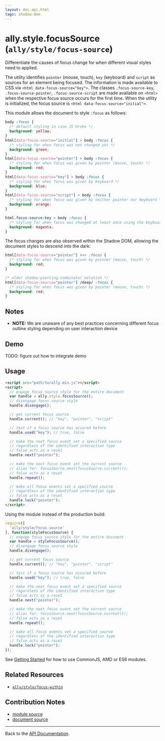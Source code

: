 ```yaml
---
layout: doc-api.html
tags: shadow-dom
---
```


# ally.style.focusSource (`ally/style/focus-source`)

Differentiate the causes of focus change for when different visual styles need to applied.

The utility identifies `pointer` (mouse, touch), `key` (keyboard) and `script` as sources for an element being focused. The information is made available to CSS via `<html data-focus-source="key">`. The classes `.focus-source-key`, `.focus-source-pointer`, `.focus-source-script` are made available on `<html>` when the respective focus source occurs for the first time. When the utility is initialized, the focus source is `<html data-focus-source="initial">`.

This module allows the document to style `:focus` as follows:

```css
body :focus {
  /* default styling in case JS broke */
  background: yellow;
}
html[data-focus-source="initial"] > body :focus {
  /* styling for when focus was not changed yet */
  background: green;
}
html[data-focus-source="pointer"] > body :focus {
  /* styling for when focus was given by pointer (mouse, touch) */
  background: red;
}
html[data-focus-source="key"] > body :focus {
  /* styling for when focus was given by keyboard */
  background: blue;
}
html[data-focus-source="script"] > body :focus {
  /* styling for when focus was given by neither pointer nor keyboard */
  background: orange;
}

html.focus-source-key > body :focus {
  /* styling for when focus was changed at least once using the keyboard */
  background: magenta;
}
```

The focus changes are also observed within the Shadow DOM, allowing the document styles to descend into the dark:

```css
html[data-focus-source="pointer"] >>> :focus {
  /* styling for when focus was given by pointer (mouse, touch) */
  background: red;
}

/* older shadow-piercing-combinator notation */
html[data-focus-source="pointer"] /deep/ :focus {
  /* styling for when focus was given by pointer (mouse, touch) */
  background: red;
}
```

## Notes

* **NOTE:** We are unaware of any best practices concerning different focus outline styling depending on user interaction device


## Demo

TODO: figure out how to integrate demo


## Usage

```html
<script src="path/to/ally.min.js"></script>
<script>
  // engage focus source style for the entire document
  var handle = ally.style.focusSource();
  // disengage focus source style
  handle.disengage();

  // get current focus source
  handle.current(); // "key", "pointer", "script"

  // test if a focus source has occured before
  handle.used("key"); // true, false

  // make the next focus event set a specified source
  // regardless of the identified interaction type
  // false acts as a reset
  handle.next("pointer");

  // make the next focus event set the current source
  // alias for: focusSource.next(focusSource.current());
  // false acts as a reset
  handle.repeat();

  // make all focus events set a specified source
  // regardless of the identified interaction type
  // false acts as a reset
  handle.lock("pointer");
</script>
```

Using the module instead of the production build:

```js
require([
  'ally/style/focus-source'
], function(styleFocusSource) {
  // engage focus source style for the entire document
  var handle = styleFocusSource();
  // disengage focus source style
  handle.disengage();

  // get current focus source
  handle.current(); // "key", "pointer", "script"

  // test if a focus source has occured before
  handle.used("key"); // true, false

  // make the next focus event set a specified source
  // regardless of the identified interaction type
  // false acts as a reset
  handle.next("pointer");

  // make the next focus event set the current source
  // alias for: focusSource.next(focusSource.current());
  // false acts as a reset
  handle.repeat();

  // make all focus events set a specified source
  // regardless of the identified interaction type
  // false acts as a reset
  handle.lock("pointer");
});
```

See [Getting Started](../../getting-started.md) for how to use CommonJS, AMD or ES6 modules.


## Related Resources

* [`ally/style/focus-within`](focus-within.md)


## Contribution Notes

* [module source](https://github.com/medialize/ally.js/blob/build-modules/src/style/focus-source.js)
* [document source](https://github.com/medialize/ally.js/blob/build-modules/docs/api/style/focus-source.md)


---

Back to the [API Documentation](../README.md).

